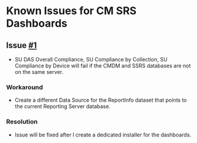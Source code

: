# Known Issues for CM SRS Dashboards

## Issue [#1](https://github.com/SCCM-Zone/CM-SRS-Dashboards/issues/5)

* SU DAS Overall Compliance, SU Compliance by Collection, SU Compliance by Device will fail if the CMDM and SSRS databases are not on the same server.

### Workaround

* Create a different Data Source for the
ReportInfo dataset that points to the current Reporting Server database.

### Resolution

* Issue will be fixed after I create a dedicated installer for the dashboards.
